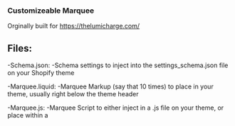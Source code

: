 ### Customizeable Marquee
Orginally built for https://thelumicharge.com/

## Files:
-Schema.json:
  -Schema settings to inject into the settings_schema.json file on your Shopify theme

-Marquee.liquid:
  -Marquee Markup (say that 10 times) to place in your theme, usually right below the theme header

-Marquee.js:
  -Marquee Script to either inject in a .js file on your theme, or place within a <script> tag on theme.liquid
